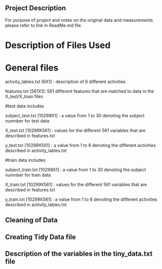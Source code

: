## Project Description
For purpose of project and notes on the original data and measurements please refer to link in ReadMe.md file

# Description of Files Used

# General files

activity_lables.txt [6X1] : description of 6 different activities

features.txt [561X1]: 561 different features that are matched to data in the X_test/X_train files

#test data includes

subject_test.txt [10299X1] : a value from 1 to 30 denoting the subject numnber for test data

X_test.txt [10299X561] : values for the different 561 variables that are described in features.txt

y_test.txt [10299X561] : a value from 1 to 6 denoting the different activities described in activity_lables.txt

#train data includes

subject_train.txt [10299X1] : a value from 1 to 30 denoting the subject numnber for train data

X_train.txt [10299X561] : values for the different 561 variables that are described in features.txt

y_train.txt [10299X561] : a value from 1 to 6 denoting the different activities described in activity_lables.txt


## Cleaning of Data
## Creating Tidy Data file
## Description of the variables in the tiny_data.txt file

